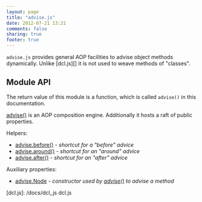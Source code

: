 ```yaml
---
layout: page
title: "advise.js"
date: 2012-07-21 13:21
comments: false
sharing: true
footer: true
---
```


`advise.js` provides general AOP facilities to advise object methods dynamically. Unlike [dcl.js][] it is not used
to weave methods of "classes".

## Module API

The return value of this module is a function, which is called `advise()` in this documentation.

[advise()](/docs/advise_js/advise) is an AOP composition engine. Additionally it hosts a raft of public properties.

Helpers:

* [advise.before()](/docs/advise_js/before) - *shortcut for a "before" advice*
* [advise.around()](/docs/advise_js/around) - *shortcut for an "around" advice*
* [advise.after()](/docs/advise_js/after) - *shortcut for an "after" advice*

Auxiliary properties:

* [advise.Node](/docs/advise_js/node) - *constructor used by [advise()](/docs/advise_js/advise) to advise a method*

[dcl.js]:  /docs/dcl_js  dcl.js
